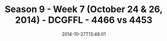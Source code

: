 ---
title: Season 9 - Week 7 (October 24 & 26, 2014) - DCGFFL - 4466 vs 4453
teams_score:
- team: 4466
  score:
- team: 4453
  score: 13
mvp: Craig N. (Purple), Jacob Willis (B. Orange)
game-ball: N/A
sportsperson: ''
season: 9
week: 7
date: '2014-10-27T13:48:01'
pageid: season-9-week-7-4466-vs-4453
---